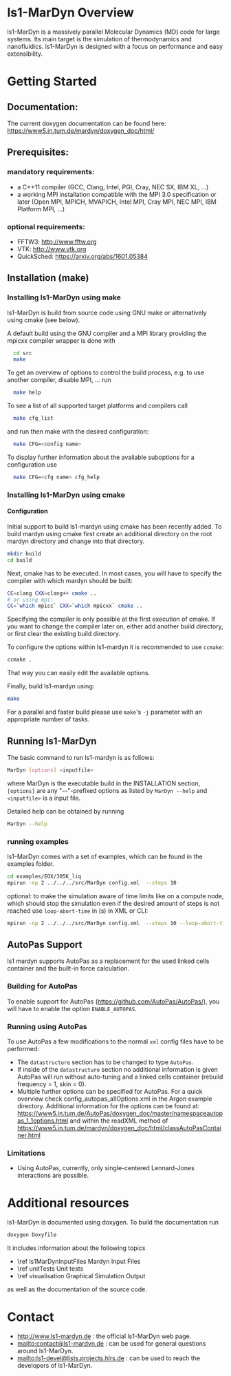 ls1-MarDyn Overview
===================

ls1-MarDyn is a massively parallel Molecular Dynamics (MD) code for large systems. Its main target is the simulation of thermodynamics and nanofluidics. ls1-MarDyn is designed with a focus on performance and easy extensibility.


Getting Started
===============

Documentation:
--------------
The current doxygen documentation can be found here:
https://www5.in.tum.de/mardyn/doxygen_doc/html/

Prerequisites:
--------------
### mandatory requirements:
* a C++11 compiler (GCC, Clang, Intel, PGI, Cray, NEC SX, IBM XL, ...)
* a working MPI installation compatible with the MPI 3.0 specification or later (Open MPI, MPICH, MVAPICH, Intel MPI, Cray MPI, NEC MPI, IBM Platform MPI, ...)

### optional requirements:
* FFTW3: <http://www.fftw.org>
* VTK: <http://www.vtk.org>
* QuickSched: <https://arxiv.org/abs/1601.05384>


Installation (make)
------------

### Installing ls1-MarDyn using make

ls1-MarDyn is build from source code using GNU make or alternatively using cmake (see below).

A default build using the GNU compiler and a MPI library providing the mpicxx compiler wrapper is done with
```sh
  cd src
  make
```
To get an overview of options to control the build process, e.g. to use another compiler, disable MPI, ... run
```sh
  make help
```
To see a list of all supported target platforms and compilers call
```sh
  make cfg_list
```
and run then make with the desired configuration:
```sh
  make CFG=<config name>
```
To display further information about the available suboptions for a configuration use
```sh
  make CFG=<cfg name> cfg_help
```

### Installing ls1-MarDyn using cmake

#### Configuration
Initial support to build ls1-mardyn using cmake has been recently added.
To build mardyn using cmake first create an additional directory on the root mardyn directory and change into that directory.
```bash
mkdir build
cd build
```
Next, cmake has to be executed. In most cases, you will have to specify the compiler with which mardyn should be built:
```bash
CC=clang CXX=clang++ cmake ..
# or using mpi:
CC=`which mpicc` CXX=`which mpicxx` cmake ..
```
Specifying the compiler is only possible at the first execution of cmake.
If you want to change the compiler later on, either add another build directory, or first clear the existing build directory.

To configure the options within ls1-mardyn it is recommended to use `ccmake`:
```bash
ccmake .
```
That way you can easily edit the available options.

Finally, build ls1-mardyn using:
```bash
make
``` 
For a parallel and faster build please use `make`'s `-j` parameter with an appropriate number of tasks.

Running ls1-MarDyn
------------------
The basic command to run ls1-mardyn is as follows:
```sh
MarDyn [options] <inputfile>
```
where MarDyn is the executable build in the INSTALLATION section, `[options]` are any "--"-prefixed options as listed by `MarDyn --help` and `<inputfile>` is a input file.

Detailed help can be obtained by running
```sh
MarDyn --help
```
### running examples
ls1-MarDyn comes with a set of examples, which can be found in the examples folder.
```sh
cd examples/EOX/305K_liq
mpirun -np 2 ../../../src/MarDyn config.xml  --steps 10
```
optional: to make the simulation aware of time limits like on a compute node, which should stop the simulation even if the desired amount of steps is not reached use ```loop-abort-time``` in (s) in XML or CLI:
```sh
mpirun -np 2 ../../../src/MarDyn config.xml  --steps 10 --loop-abort-time 3600
```

AutoPas Support
------------------
ls1 mardyn supports AutoPas as a replacement for the used linked cells container and the built-in force calculation.

### Building for AutoPas 
To enable support for AutoPas (<https://github.com/AutoPas/AutoPas/>), you will have to enable the option `ENABLE_AUTOPAS`.

### Running using AutoPas
To use AutoPas a few modifications to the normal `xml` config files have to be performed:
- The `datastructure` section has to be changed to type `AutoPas`.
- If inside of the `datastructure` section no additional information is given AutoPas will run without auto-tuning and a linked cells container (rebuild frequency = 1, skin = 0).
- Multiple further options can be specified for AutoPas.
  For a quick overview check config_autopas_allOptions.xml in the Argon example directory.
  Additional information for the options can be found at: <https://www5.in.tum.de/AutoPas/doxygen_doc/master/namespaceautopas_1_1options.html> 
  and within the readXML method of <https://www5.in.tum.de/mardyn/doxygen_doc/html/classAutoPasContainer.html>

### Limitations
- Using AutoPas, currently, only single-centered Lennard-Jones interactions are possible.

Additional resources
====================
ls1-MarDyn is documented using doxygen. To build the documentation run
```sh
doxygen Doxyfile
```
It includes information about the following topics
* \ref ls1MarDynInputFiles Mardyn Input Files
* \ref unitTests Unit tests
* \ref visualisation Graphical Simulation Output

as well as the documentation of the source code.

Contact
=======

* <http://www.ls1-mardyn.de> : the official ls1-MarDyn web page.
* <mailto:contact@ls1-mardyn.de> : can be used for general questions around ls1-MarDyn.
* <mailto:ls1-devel@lists.projects.hlrs.de> : can be used to reach the developers of ls1-MarDyn.



